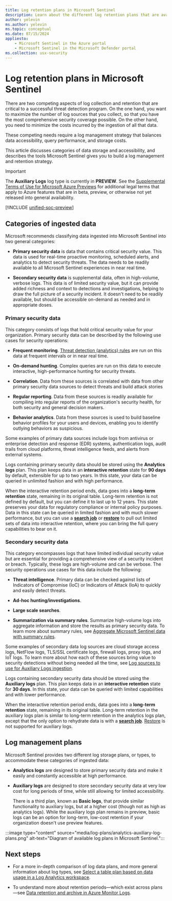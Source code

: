 ```yaml
---
title: Log retention plans in Microsoft Sentinel
description: Learn about the different log retention plans that are available in Microsoft Sentinel and how they're meant to be used to ensure maximum coverage at minimum expenditure.
author: yelevin
ms.author: yelevin
ms.topic: conceptual
ms.date: 07/15/2024
appliesto:
    - Microsoft Sentinel in the Azure portal
    - Microsoft Sentinel in the Microsoft Defender portal
ms.collection: usx-security
---
```

# Log retention plans in Microsoft Sentinel

There are two competing aspects of log collection and retention that are critical to a successful threat detection program. On the one hand, you want to maximize the number of log sources that you collect, so that you have the most comprehensive security coverage possible. On the other hand, you need to minimize the costs incurred by the ingestion of all that data.

These competing needs require a log management strategy that balances data accessibility, query performance, and storage costs.

This article discusses categories of data storage and accessibility, and describes the tools Microsoft Sentinel gives you to build a log management and retention strategy.

> [!IMPORTANT]
>
> The **Auxiliary Logs** log type is currently in **PREVIEW**. See the [Supplemental Terms of Use for Microsoft Azure Previews](https://azure.microsoft.com/support/legal/preview-supplemental-terms/) for additional legal terms that apply to Azure features that are in beta, preview, or otherwise not yet released into general availability.
>
> [!INCLUDE [unified-soc-preview](includes/unified-soc-preview-without-alert.md)]

## Categories of ingested data

Microsoft recommends classifying data ingested into Microsoft Sentinel into two general categories:

- **Primary security data** is data that contains critical security value. This data is used for real-time proactive monitoring, scheduled alerts, and analytics to detect security threats. The data needs to be readily available to all Microsoft Sentinel experiences in near real time.

- **Secondary security data** is supplemental data, often in high-volume, verbose logs. This data is of limited security value, but it can provide added richness and context to detections and investigations, helping to draw the full picture of a security incident. It doesn't need to be readily available, but should be accessible on-demand as needed and in appropriate doses.

### Primary security data

This category consists of logs that hold critical security value for your organization. Primary security data can be described by the following use cases for security operations:

- **Frequent monitoring**. [Threat detection (analytics) rules](threat-detection.md) are run on this data at frequent intervals or in near real time.

- **On-demand hunting**. Complex queries are run on this data to execute interactive, high-performance hunting for security threats.

- **Correlation**. Data from these sources is correlated with data from other primary security data sources to detect threats and build attack stories

- **Regular reporting**. Data from these sources is readily available for compiling into regular reports of the organization's security health, for both security and general decision makers.

- **Behavior analytics**. Data from these sources is used to build baseline behavior profiles for your users and devices, enabling you to identify outlying behaviors as suspicious.

Some examples of primary data sources include logs from antivirus or enterprise detection and response (EDR) systems, authentication logs, audit trails from cloud platforms, threat intelligence feeds, and alerts from external systems.

Logs containing primary security data should be stored using the **Analytics logs** plan. This plan keeps data in an **interactive retention** state for **90 days** by default, extensible for up to two years. In this state, your data can be queried in unlimited fashion and with high performance.

When the interactive retention period ends, data goes into a **long-term retention** state, remaining in its original table. Long-term retention is not defined by default, but you can define it to last up to 12 years. This state preserves your data for regulatory compliance or internal policy purposes. Data in this state can be queried in limited fashion and with much slower performance, but you can use a [**search job**](../azure-monitor/logs/search-jobs.md) or [**restore**](../azure-monitor/logs/restore.md) to pull out limited sets of data into interactive retention, where you can bring the full query capabilities to bear on it.

### Secondary security data

This category encompasses logs that have limited individual security value but are essential for providing a comprehensive view of a security incident or breach. Typically, these logs are high-volume and can be verbose. The security operations use cases for this data include the following:

- **Threat intelligence**. Primary data can be checked against lists of Indicators of Compromise (IoC) or Indicators of Attack (IoA) to quickly and easily detect threats.

- **Ad-hoc hunting/investigations**.

- **Large scale searches**.

- **Summarization via summary rules**. Summarize high-volume logs into aggregate information and store the results as primary security data. To learn more about summary rules, see [Aggregate Microsoft Sentinel data with summary rules](summary-rules.md).

Some examples of secondary data log sources are cloud storage access logs, NetFlow logs, TLS/SSL certificate logs, firewall logs, proxy logs, and IoT logs. To learn more about how each of these sources bring value to security detections without being needed all the time, see [Log sources to use for Auxiliary Logs ingestion](basic-logs-use-cases.md).

Logs containing secondary security data should be stored using the **Auxiliary logs** plan. This plan keeps data in an **interactive retention** state for **30 days**. In this state, your data can be queried with limited capabilities and with lower performance.

When the interactive retention period ends, data goes into a **long-term retention** state, remaining in its original table. Long-term retention in the auxiliary logs plan is similar to long-term retention in the analytics logs plan, except that the only option to rehydrate data is with a [**search job**](../azure-monitor/logs/search-jobs.md). [Restore](../azure-monitor/logs/restore.md) is not supported for auxiliary logs.

## Log management plans

Microsoft Sentinel provides two different log storage plans, or types, to accommodate these categories of ingested data:

- **Analytics logs** are designed to store primary security data and make it easily and constantly accessible at high performance.

- **Auxiliary logs** are designed to store secondary security data at very low cost for long periods of time, while still allowing for limited accessibility.

    There is a third plan, known as **Basic logs**, that provide similar functionality to auxiliary logs, but at a higher cost (though not as high as analytics logs). While the auxiliary logs plan remains in preview, basic logs can be an option for long-term, low-cost retention if your organization doesn't use preview features.

:::image type="content" source="media/log-plans/analytics-auxiliary-log-plans.png" alt-text="Diagram of available log plans in Microsoft Sentinel.":::

## Next steps

- For a more in-depth comparison of log data plans, and more general information about log types, see [Select a table plan based on data usage in a Log Analytics workspace](../azure-monitor/logs/logs-table-plans.md).

- To understand more about retention periods&mdash;which exist across plans&mdash;see [Data retention and archive in Azure Monitor Logs](../azure-monitor/logs/data-retention-archive.md).
